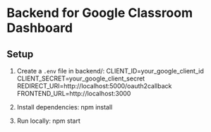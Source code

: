 # Backend for Google Classroom Dashboard

## Setup
1. Create a `.env` file in backend/:
CLIENT_ID=your_google_client_id
CLIENT_SECRET=your_google_client_secret
REDIRECT_URI=http://localhost:5000/oauth2callback
FRONTEND_URL=http://localhost:3000

2. Install dependencies:
npm install

3. Run locally:
npm start

